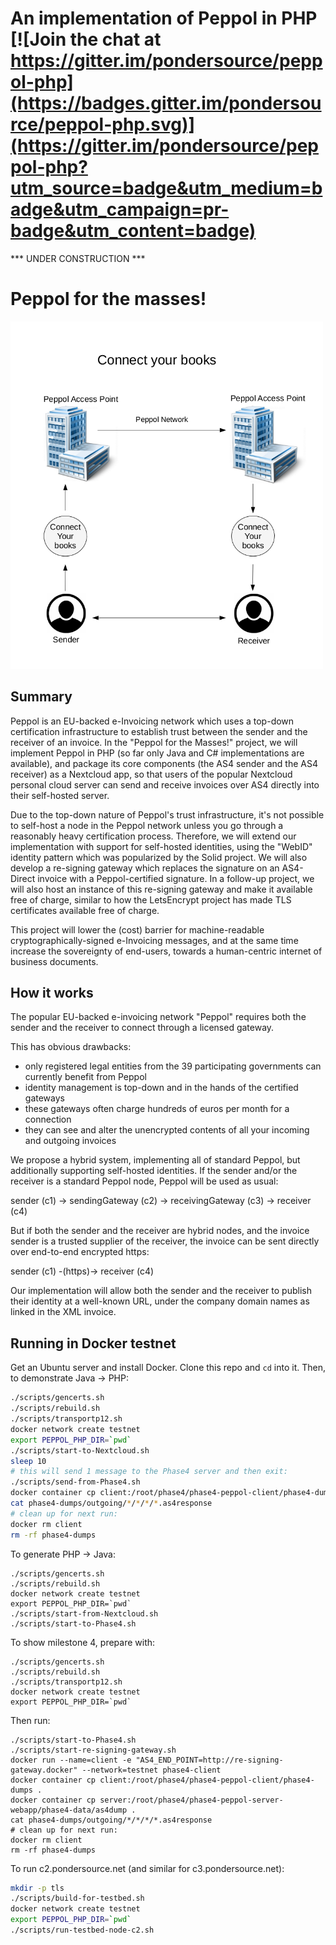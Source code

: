# An implementation of Peppol in PHP [![Join the chat at https://gitter.im/pondersource/peppol-php](https://badges.gitter.im/pondersource/peppol-php.svg)](https://gitter.im/pondersource/peppol-php?utm_source=badge&utm_medium=badge&utm_campaign=pr-badge&utm_content=badge)


*** UNDER CONSTRUCTION ***

# Peppol for the masses!

<img src="https://github.com/pondersource/peppol-php/blob/main/docs/pics/connectyoutbooks.png?raw=true" width="500"/>

## Summary
Peppol is an EU-backed e-Invoicing network which uses a top-down certification infrastructure to establish trust between the sender and the receiver of an invoice.
In the "Peppol for the Masses!" project, we will implement Peppol in PHP (so far only Java and C# implementations are available), and package its core components (the AS4 sender and the AS4 receiver) as a Nextcloud app, so that users of the popular Nextcloud personal cloud server can send and receive invoices over AS4 directly into their self-hosted server.

Due to the top-down nature of Peppol's trust infrastructure, it's not possible to self-host a node in the Peppol network unless you go through a reasonably heavy certification process. Therefore, we will extend our implementation with support for self-hosted identities, using the "WebID" identity pattern which was popularized by the Solid project. We will also develop a re-signing gateway which replaces the signature on an AS4-Direct invoice with a Peppol-certified signature. In a follow-up project, we will also host an instance of this re-signing gateway and make it available free of charge, similar to how the LetsEncrypt project has made TLS certificates available free of charge.

This project will lower the (cost) barrier for machine-readable cryptographically-signed e-Invoicing messages, and at the same time increase the sovereignty of end-users, towards a human-centric internet of business documents.

## How it works
The popular EU-backed e-invoicing network "Peppol" requires both the sender and the receiver to connect through a licensed gateway.

This has obvious drawbacks:
* only registered legal entities from the 39 participating governments can currently benefit from Peppol
* identity management is top-down and in the hands of the certified gateways
* these gateways often charge hundreds of euros per month for a connection
* they can see and alter the unencrypted contents of all your incoming and outgoing invoices

We propose a hybrid system, implementing all of standard Peppol, but additionally supporting self-hosted identities. If the sender and/or the receiver is a standard Peppol node, Peppol will be used as usual:

sender (c1) -> sendingGateway (c2) -> receivingGateway (c3) -> receiver (c4)

But if both the sender and the receiver are hybrid nodes, and the invoice sender is a trusted supplier of the receiver, the invoice can be sent directly over end-to-end encrypted https:

sender (c1) -(https)-> receiver (c4)

Our implementation will allow both the sender and the receiver to publish their identity at a well-known URL, under the company domain names as linked in the XML invoice.

## Running in Docker testnet

Get an Ubuntu server and install Docker. Clone this repo and `cd` into it. Then, to demonstrate Java -> PHP:

```sh
./scripts/gencerts.sh
./scripts/rebuild.sh
./scripts/transportp12.sh
docker network create testnet
export PEPPOL_PHP_DIR=`pwd`
./scripts/start-to-Nextcloud.sh
sleep 10
# this will send 1 message to the Phase4 server and then exit:
./scripts/send-from-Phase4.sh
docker container cp client:/root/phase4/phase4-peppol-client/phase4-dumps .
cat phase4-dumps/outgoing/*/*/*/*.as4response
# clean up for next run:
docker rm client
rm -rf phase4-dumps
```

To generate PHP -> Java:
```
./scripts/gencerts.sh
./scripts/rebuild.sh
docker network create testnet
export PEPPOL_PHP_DIR=`pwd`
./scripts/start-from-Nextcloud.sh
./scripts/start-to-Phase4.sh
```

To show milestone 4, prepare with:
```
./scripts/gencerts.sh
./scripts/rebuild.sh
./scripts/transportp12.sh
docker network create testnet
export PEPPOL_PHP_DIR=`pwd`
```
Then run:

```
./scripts/start-to-Phase4.sh
./scripts/start-re-signing-gateway.sh
docker run --name=client -e "AS4_END_POINT=http://re-signing-gateway.docker" --network=testnet phase4-client
docker container cp client:/root/phase4/phase4-peppol-client/phase4-dumps .
docker container cp server:/root/phase4/phase4-peppol-server-webapp/phase4-data/as4dump .
cat phase4-dumps/outgoing/*/*/*/*.as4response
# clean up for next run:
docker rm client
rm -rf phase4-dumps
```

To run c2.pondersource.net (and similar for c3.pondersource.net):
```sh
mkdir -p tls
./scripts/build-for-testbed.sh
docker network create testnet
export PEPPOL_PHP_DIR=`pwd`
./scripts/run-testbed-node-c2.sh
```
